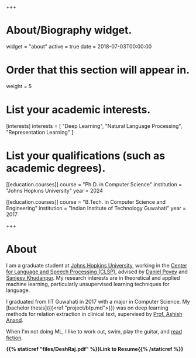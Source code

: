 +++
# About/Biography widget.
widget = "about"
active = true
date = 2018-07-03T00:00:00

# Order that this section will appear in.
weight = 5

# List your academic interests.
[interests]
  interests = [
    "Deep Learning",
    "Natural Language Processing",
    "Representation Learning"
  ]

# List your qualifications (such as academic degrees).
[[education.courses]]
  course = "Ph.D. in Computer Science"
  institution = "Johns Hopkins University"
  year = 2024

[[education.courses]]
  course = "B.Tech. in Computer Science and Engineering"
  institution = "Indian Institute of Technology Guwahati"
  year = 2017
 
+++

# About

I am a graduate student at [Johns Hopkins University](https://www.cs.jhu.edu/), working in the [Center for Language and Speech Processing (CLSP)](https://www.clsp.jhu.edu/), advised by [Daniel Povey](http://www.danielpovey.com) and [Sanjeev Khudanpur](https://clsp.wse.jhu.edu/faculty-pages/sanjeev/). My research interests are in theoretical and applied machine learning, particularly unsupervised learning techniques for language.

I graduated from IIT Guwahati in 2017 with a major in Computer Science. My [bachelor thesis]({{<ref "project/btp.md">}}) was on deep learning methods for relation extraction in clinical text, supervised by [Prof. Ashish Anand](http://www.iitg.ac.in/anand.ashish/index.html). 

When I'm not doing ML, I like to work out, swim, play the guitar, and [read fiction](https://medium.com/deshs-book-reviews). 

**{{% staticref "files/DeshRaj.pdf" %}}Link to Resume{{% /staticref %}}**
